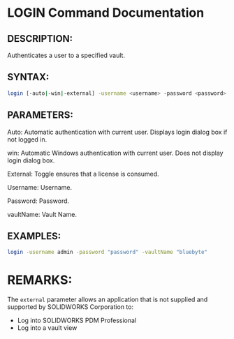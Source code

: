 # LOGIN Command Documentation

## DESCRIPTION:
Authenticates a user to a specified vault.


## SYNTAX:
```bash
login [-auto|-win|-external] -username <username> -password <password> -vaultname <vault_name>
```

## PARAMETERS:
Auto: Automatic authentication with current user. Displays login dialog box if not logged in.

win: Automatic Windows authentication with current user. Does not display login dialog box.

External: Toggle ensures that a license is consumed.

Username:  Username.

Password:  Password.

vaultName: Vault Name.

## EXAMPLES:
```bash
login -username admin -password "password" -vaultName "bluebyte"
```

# REMARKS: 
The `external` parameter allows an application that is not supplied and supported by SOLIDWORKS Corporation to:
- Log into SOLIDWORKS PDM Professional
- Log into a vault view